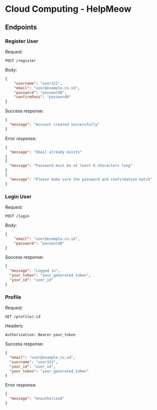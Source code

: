 # Cloud Computing - HelpMeow
## Endpoints 
### Register User
Request: 
```
POST /register
``` 
Body:
```json
{
    "username": "user321",
    "email": "user@example.co.id",
    "password": "password8",
    "confirmPass": "password8"
}
```
Success response:
```json
{
  "message": "Account created successfully"
}
```
Error response:
```json
{
  "message": "Email already exists"
}
{
  "message": "Password must be at least 8 characters long"
}
{
  "message": "Please make sure the password and confirmation match"
}
```
### Login User
Request: 
```
POST /login 
``` 
Body:
```json
{
    "email": "user@example.co.id",
    "password": "password8"
}
```
Success response:
```json
{
  "message": "Logged in",
  "your_token": "your_generated_token",
  "your_id": "user_id"
}
```
### Profile 
Request: 
```
GET /profile/:id 
``` 
Headers:
```
Authorization: Bearer your_token
```
Success response:
```json
{
  "email": "user@example.co.id",
  "username": "user321",
  "your_id": "user_id",
  "your_token": "your_generated_token"
}
```
Error response:
```json
{
  "message": "Unauthorized"
}
```
